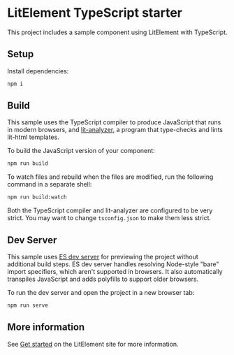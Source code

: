 # LitElement TypeScript starter 

This project includes a sample component using LitElement with TypeScript.

## Setup

Install dependencies:

```bash
npm i
```

## Build

This sample uses the TypeScript compiler to produce JavaScript that runs in modern browsers, and [lit-analyzer](https://www.npmjs.com/package/lit-analyzer), a program that type-checks and lints lit-html templates.

To build the JavaScript version of your component:

```bash
npm run build
```

To watch files and rebuild when the files are modified, run the following command in a separate shell:

```bash
npm run build:watch
```

Both the TypeScript compiler and lit-analyzer are configured to be very strict. You may want to change `tsconfig.json` to make them less strict.

## Dev Server

This sample uses [ES dev server](https://github.com/open-wc/open-wc/tree/master/packages/es-dev-server) for previewing the project without additional build steps. ES dev server handles resolving Node-style "bare" import specifiers, which aren't supported in browsers. It also automatically transpiles JavaScript and adds polyfills to support older browsers.

To run the dev server and open the project in a new browser tab:

```bash
npm run serve
```

## More information

See [Get started](https://lit-element.polymer-project.org/guide/start) on the LitElement site for more information.
